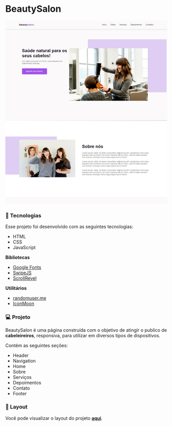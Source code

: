 # BeautySalon

<p>
  <img src="BeautySalon.jpeg">
</p>

### 🚀 Tecnologias

Esse projeto foi desenvolvido com as seguintes tecnologias:

- HTML
- CSS
- JavaScript

**Bibliotecas**

- [Google Fonts](https://fonts.google.com/)
- [SwipeJS](https://github.com/nolimits4web/Swiper)
- [ScrollRevel](https://scrollrevealjs.org)

**Utilitários**

- [randomuser.me](https://randomuser.me/photos)
- [IconMoon](https://icomoon.io/app/#/select)

### 💻 Projeto

BeautySalon é uma página construída com o objetivo de atingir o publico de **cabeleireiros**, responsiva, para utilizar em diversos tipos de dispositivos.

Contém as seguintes seções: 
- Header
- Navigation
- Home
- Sobre
- Serviços
- Depoimentos
- Contato
- Footer

### 🔖 Layout

Você pode visualizar o layout do projeto <a href='https://www.figma.com/file/HhmBQpyaYLCzxC06LdtZSU/BeautySalon?node-id=0%3A1' target="_blank"><strong>aqui</strong><a/>. 

